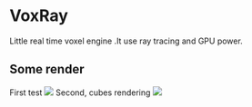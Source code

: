 # VoxRay
Little real time voxel engine .It use ray tracing and GPU power.

## Some render
First test
![](render/render1.gif)
Second, cubes rendering
![](render/render2.gif)